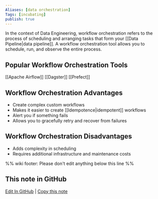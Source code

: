 ```yaml
---
Aliases: [data orchestration]
Tags: [incubating]
publish: true
---
```


In the context of Data Engineering, workflow orchestration refers to the process of scheduling and arranging tasks that form your [[Data Pipeline|data pipeline]]. A workflow orchestration tool allows you to schedule, run, and observe the entire process.

## Popular Workflow Orchestration Tools

[[Apache Airflow]]
[[Dagster]]
[[Prefect]]

## Workflow Orchestration Advantages

- Create complex custom workflows
- Makes it easier to create [[Idempotence|idempotent]] workflows
- Alert you if something fails
- Allows you to gracefully retry and recover from failures

## Workflow Orchestration Disadvantages

- Adds complexity in scheduling
- Requires additional infrastructure and maintenance costs

%% wiki footer: Please don't edit anything below this line %%

## This note in GitHub

<span class="git-footer">[Edit In GitHub](https://github.dev/data-engineering-community/data-engineering-wiki/blob/main/Concepts/Workflow%20Orchestration.md "git-hub-edit-note") | [Copy this note](https://raw.githubusercontent.com/data-engineering-community/data-engineering-wiki/main/Concepts/Workflow%20Orchestration.md "git-hub-copy-note") </span>
